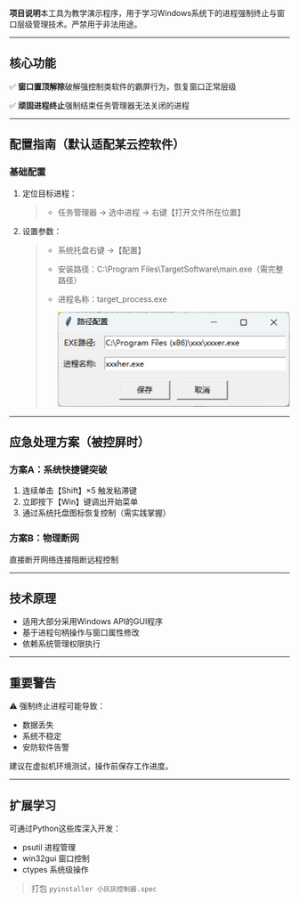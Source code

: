 **项目说明**‌本工具为教学演示程序，用于学习Windows系统下的进程强制终止与窗口层级管理技术。严禁用于非法用途。

------

## 核心功能

✅ ‌**窗口置顶解除**‌破解强控制类软件的霸屏行为，恢复窗口正常层级

✅ ‌**顽固进程终止**‌强制结束任务管理器无法关闭的进程

------

## 配置指南（默认适配某云控软件）

### 基础配置

1. 定位目标进程：

   > - 任务管理器 → 选中进程 → 右键【打开文件所在位置】

1. 设置参数：

   > - 系统托盘右键 →【配置】
   >
   > - 安装路径：C:\Program Files\TargetSoftware\main.exe（需完整路径）
   >
   > - 进程名称：target_process.exe
   >
   >   ![image-20250321135259622](./image.png)
   >
   > 

------

## 应急处理方案（被控屏时）

### 方案A：系统快捷键突破

1. 连续单击【Shift】×5 触发粘滞键
2. 立即按下【Win】键调出开始菜单
3. 通过系统托盘图标恢复控制（需实践掌握）

### 方案B：物理断网

直接断开网络连接阻断远程控制

------

## 技术原理

- 适用大部分采用Windows API的GUI程序
- 基于进程句柄操作与窗口属性修改
- 依赖系统管理权限执行

------

## 重要警告

⚠ 强制终止进程可能导致：

- 数据丢失
- 系统不稳定
- 安防软件告警

建议在虚拟机环境测试，操作前保存工作进度。

------

## 扩展学习

可通过Python这些库深入开发：

- psutil 进程管理
- win32gui 窗口控制
- ctypes 系统级操作


> 打包 
`pyinstaller 小灰灰控制器.spec`
